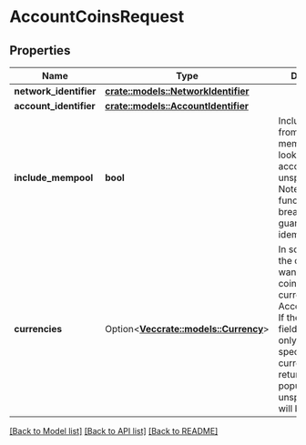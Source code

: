 # AccountCoinsRequest

## Properties

Name | Type | Description | Notes
------------ | ------------- | ------------- | -------------
**network_identifier** | [**crate::models::NetworkIdentifier**](NetworkIdentifier.md) |  | 
**account_identifier** | [**crate::models::AccountIdentifier**](AccountIdentifier.md) |  | 
**include_mempool** | **bool** | Include state from the mempool when looking up an account's unspent coins. Note, using this functionality breaks any guarantee of idempotency.  | 
**currencies** | Option<[**Vec<crate::models::Currency>**](Currency.md)> | In some cases, the caller may not want to retrieve coins for all currencies for an AccountIdentifier. If the currencies field is populated, only coins for the specified currencies will be returned. If not populated, all unspent coins will be returned.  | [optional]

[[Back to Model list]](../README.md#documentation-for-models) [[Back to API list]](../README.md#documentation-for-api-endpoints) [[Back to README]](../README.md)


